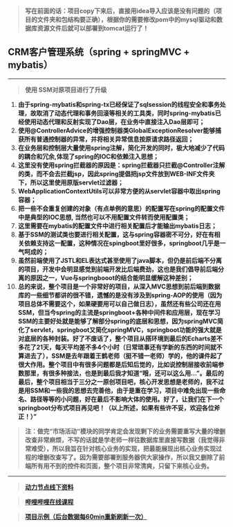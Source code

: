 > **写在前面的话：项目copy下来后，直接用idea导入应该是没有问题的（项目的文件夹和包结构要正确），根据你的需要修改pom中的mysql驱动和数据库资源文件后就可以部署到tomcat运行了！**
## CRM客户管理系统（**spring + springMVC + mybatis**）
***
> **使用 SSM对原项目进行了升级**
1. **由于spring-mybatis和spring-tx已经保证了sqlsession的线程安全和事务处理，故取消了动态代理和事务回滚等相关的工具类，同时spring-mybatis已经使用动态代理和反射实现了Dao层，在业务中直接注入Dao层即可；**
2. **使用@ControllerAdvice的增强控制器类GlobalExceptionResolver能够捕获所有普通控制器的异常，并将相关异常信息按原请求路径返回；**      
3. **在业务层和控制层大量使用spring注解，简化开发的同时，极大地减少了代码的耦合和冗余,体现了spring的IOC和依赖注入思想；**        
4. **这里没有使用spring拦截器的原因是：spring拦截器只拦截@Controller注解的类，而不会去拦截jsp，因此spring提倡把jsp文件放到WEB-INF文件夹下，所以这里使用原版servlet过滤器；**          
5. **WebApplicationContextUtils可以非常方便的从servlet容器中取出spring容器；**      
6. **把一些不会重复创建的对象（有点单例的意思）的配置写在spring的配置文件中是典型的IOC思想, 当然也可以不用配置文件转而使用配置类；**     
7. **这里需要在mybatis的配置文件中进行相关配置后才能输出mybatis日志；**
8. **基于SSM的测试类也要进行相关配置，这与spring容器密不可分，好在有相关依赖支持这一配置，这种情况在spingboot里好很多，springboot几乎是一气呵成的；**
9. **虽然前端使用了JSTL和EL表达式甚至使用了java脚本，但仍是前后端不分离的项目，开发中会明显感觉到前端开发比后端费劲，这也是我们倡导前后端分离的原因之一，Vue与springbooot的结合能明显缓解这种差别；**
10. **总的来说，整个项目是一个非常好的项目，从深入MVC思想到前后端到数据库的一些细节都讲的很不错，遗憾的是没有涉及到spring-AOP的使用（因为项目总体不需要这个，如果硬要用可以自己做日志），虽然还有些公司还在用SSM，但当今spring的主流是springboot+各种中间件和应用层，现在学习SSM的主要好处就是能够了解部分spring的底层和思想，因为springMVC简化了servlet，springboot又简化springMVC，springboot功能的强大就是对底层的各种封装。好了不废话了，整个项目从搭环境到最后的Echarts差不多花了21天，每天平均差不多4个小时（日常琐事还有学新的东西的时间就不算进去了），SSM是去年跟着王鹤老师（挺不错一老师）学的，他的课件起了很大作用。整个项目中有很多问题都是后知后觉的，比如说控制层接收前端参数那里，有很多种接法，也是到最后我才知道“哦，还可以这么用...”。最后的最后，整个项目相当于三分之一原创项目吧，核心开发思想是老师的，我不过是用SSM和一些我的思想去完善他，由于是重在学习，项目中难免出现一些命名、路径等等的小问题，好在最后不影响大体的使用。好了，让我们在下一个springboot分布式项目再见吧！（以上所述，如果有些许不妥，欢迎各位斧正！）”**
> **注：做完“市场活动“模块的同学肯定会发现剩下的业务需要重写大量的增删改查非常麻烦，不写的话就是学老师一样往数据库里直接写数据（我觉得非常难受），所以我旨在针对核心业务的实现，把最能展现出核心业务实现过程的增删改查写了。因为需要部署到服务器供大家操作，所以我又删除了前端所有用不到的控件和页面，整个项目非常清爽，只留下来核心业务。**
***
> **[动力节点线下资料](http://www.bjpowernode.com/javavideo/124.html)**

> **[哔哩哔哩在线课程](https://www.bilibili.com/video/BV1fT4y1E7a6?from=search&seid=17945718129096207238)**

> **[项目示例（后台数据每60min重新刷新一次）](http://47.98.130.70:8081)**
